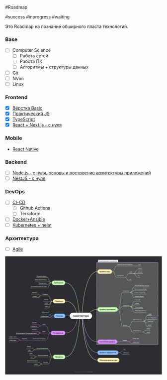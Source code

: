 #Roadmap

#success #inprogress #waiting

Это Roadmap на познание обширного пласта технологий.

### Base

- [ ] Computer Science
	- [ ] Работа сетей
	- [ ] Работа ПК
	- [ ] Алгоритмы + структуры данных
- [ ] Git
- [ ] NVim
- [ ] Linux

### Frontend

- [x] [Вёрстка Basic](../Development/FrontEnd/HTML+CSS__Git+NPM/Базовая%20вёрстка/Вёрстка%20Basic.md)
- [x] [Практический JS](../Development/FrontEnd/Полный%20курс%20по%20JavaScript%20+%20React%20-%20с%20нуля%20до%20результата%20(2022)/Практический%20JS.md)
- [x] [TypeScript](../Development/TypeScript/TypeScript.md)
- [x] [React + Next.js - с нуля](../Development/FrontEnd/React%20+%20Next.js%20-%20с%20нуля.%20TypeScript,%20Hooks,%20SSR%20и%20CSS%20Grid%20(2021)/React%20+%20Next.js%20-%20с%20нуля.md)

### Mobile

- [React Native](../Development/MobileDev/React%20Native.md)

### Backend

- [ ] [Node.js - с нуля, основы и построение архитектуры приложений](../Development/BackEnd/Антон%20Ларичев%20-%20%20Node.js%20-%20с%20нуля,%20основы%20и%20построение%20архитектуры%20приложений%20(2021)/Node.js%20-%20с%20нуля,%20основы%20и%20построение%20архитектуры%20приложений.md)
- [ ] [NestJS - с нуля](../Development/BackEnd/NestJS%20-%20с%20нуля,%20современный%20backend%20на%20TypeScript%20и%20Node%20JS%20(2021)/NestJS%20-%20с%20нуля.md)

### DevOps

- [ ] [CI-CD](../Programming%20Principes/CI-CD.md)
	- [ ] Github Actions
	- [ ] Terraform
- [ ] [Docker+Ansible](../Development/DevOps/Docker%20+%20Ansible/Docker+Ansible.md)
- [ ] [Kubernetes + helm](../Development/DevOps/Kybernetes%20+%20Helm/Kubernetes%20+%20helm.md)

### Архитектура

- [ ] [Agile](../Development/Agile.md)



![](_png/Pasted%20image%2020241006142720.png)









